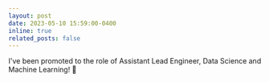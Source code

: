 ```yaml
---
layout: post
date: 2023-05-10 15:59:00-0400
inline: true
related_posts: false
---
```


I've been promoted to the role of Assistant Lead Engineer, Data Science and Machine Learning! 🎉
